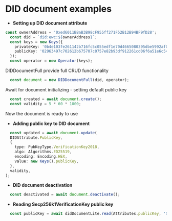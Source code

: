 # DID document examples

* **Setting up DID document attribute**

```typescript
const ownerAddress = '0xed6011BBaB3B98cF955ff271F52B12B94BF9fD28';
  const did = `did:ewc:${ownerAddress}`;
  const keys = new Keys({
    privateKey: '0b4e103fe261142b716fc5c055edf1e70d4665080395dbe5992af03235f9e511',
    publicKey: '02963497c702612b675707c0757e82b93df912261cd06f6a51e6c5419ac1aa9bcc',
  });
  const operator = new Operator(keys);
```
DIDDocumentFull provide full CRUD functionality
```typescript
  const document = new DIDDocumentFull(did, operator);
```
Await for document initializing - setting default public key
```typescript
  const created = await document.create();
  const validity = 5 * 60 * 1000;
```
Now the document is ready to use

* **Adding public key to DID document**
```typescript
  const updated = await document.update(
  DIDAttribute.PublicKey,
  {
    type: PubKeyType.VerificationKey2018,
    algo: Algorithms.ED25519,
    encoding: Encoding.HEX,
    value: new Keys().publicKey,
  },
  validity,
);
```

* **DID document deactivation**

```typescript
  const deactivated = await document.deactivate();
```

* **Reading Secp256k1VerificationKey public key**
```typescript
  const publicKey = await didDocumentLite.read(Attributes.publicKey, 'Secp256k1VerificationKey');
```


